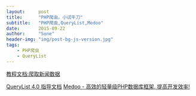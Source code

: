 ```yaml
---
layout:     post
title:      "PHP爬虫，小试牛刀"
subtitle:   "PHP爬虫,QueryList,Medoo"
date:       2015-09-22
author:     "Sone"
header-img: "img/post-bg-js-version.jpg"
tags:
    - PHP爬虫
    - QueryList
---
```


[教程文档:爬取新闻数据](http://f61be319.wiz03.com/share/s/3S6-cp1BIQ952yXKyj02PIM41oKNHP06cAdJ2X1pMU0cJqAX)

[QueryList 4.0 指导文档](http://www.querylist.cc/)
[Medoo - 高效的轻量级PHP数据库框架, 提高开发效率!](http://medoo.lvtao.net/1.2/doc.php)